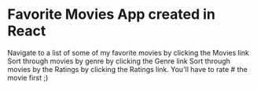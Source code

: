 # Favorite Movies App created in React

 Navigate to a list of some of my favorite movies by clicking the Movies link
 Sort through movies by genre by clicking the Genre link
 Sort through movies by the Ratings by clicking the Ratings link. You'll have to rate # the movie first ;)
